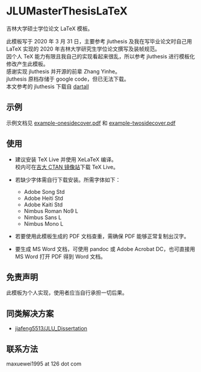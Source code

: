 # JLUMasterThesisLaTeX

吉林大学硕士学位论文 LaTeX 模板。

此模板写于 2020 年 3 月 31 日，主要参考 jluthesis 及我在写毕业论文时自己用 LaTeX 实现的 2020 年吉林大学研究生学位论文撰写及装帧规范。<br/>
因个人 TeX 能力有限且我自己的实现看起来很乱，所以参考 jluthesis 进行模板化修改产生此模板。<br/>
感谢实现 jluthesis 并开源的前辈 Zhang Yinhe。<br/>
jluthesis 原档存储于 google code，但已无法下载。<br/>
本文参考的 jluthesis 下载自 [dartall](https://github.com/dartall/jluthesis) <br/>

## 示例

示例文档见 [example-onesidecover.pdf](https://github.com/maxuewei2/JLUMasterThesisLaTeX/blob/master/example-onesidecover.pdf) 和 [example-twosidecover.pdf](https://github.com/maxuewei2/JLUMasterThesisLaTeX/blob/master/example-twosidecover.pdf)

## 使用

- 建议安装 TeX Live 并使用 XeLaTeX 编译。<br/>
  校内可在[吉大 CTAN 镜像站](http://mirrors.jlu.edu.cn/)下载 TeX Live。

- 若缺少字体需自行下载安装。所需字体如下：
	- Adobe Song Std
	- Adobe Heiti Std
	- Adobe Kaiti Std
	- Nimbus Roman No9 L
	- Nimbus Sans L
	- Nimbus Mono L

- 若要使用此模板生成的 PDF 文档查重，需确保 PDF 能够正常复制出汉字。

- 要生成 MS Word 文档，可使用 pandoc 或 Adobe Acrobat DC，也可直接用 MS Word 打开 PDF 得到 Word 文档。

## 免责声明

此模板为个人实现，使用者应当自行承担一切后果。

## 同类解决方案

- [jiafeng5513/JLU_Dissertation](https://github.com/jiafeng5513/JLU_Dissertation)

## 联系方法

maxuewei1995 at 126 dot com

